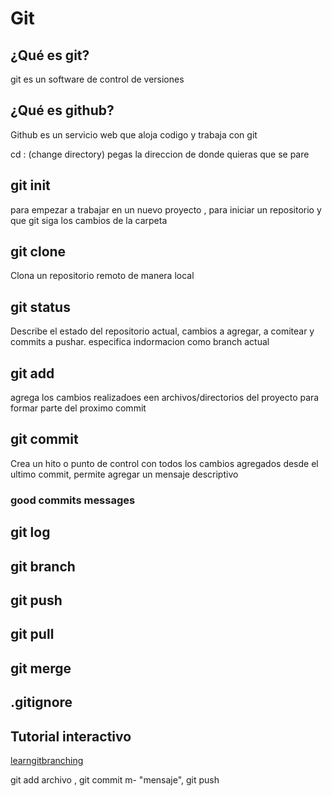 # Git

## ¿Qué es git?
git es un software de control de versiones

## ¿Qué es github?
Github es un servicio web que aloja codigo y trabaja con git

cd : (change directory) pegas la direccion de donde quieras que se pare

## git init
para empezar a trabajar en un nuevo proyecto , para iniciar un repositorio y que git siga los cambios de la carpeta

## git clone
Clona un repositorio remoto de manera local

## git status
Describe el estado del repositorio actual, cambios a agregar, a comitear y commits a pushar. especifica indormacion como branch actual

## git add
agrega los cambios realizadoes een archivos/directorios del proyecto para formar parte del proximo commit

## git commit
Crea un hito o punto de control con todos los cambios agregados desde el ultimo commit, permite agregar un mensaje descriptivo

### good commits messages

## git log

## git branch

## git push

## git pull

## git merge

## .gitignore

## Tutorial interactivo

[learngitbranching](https://learngitbranching.js.org/)

git add archivo , git commit m- "mensaje", git push
